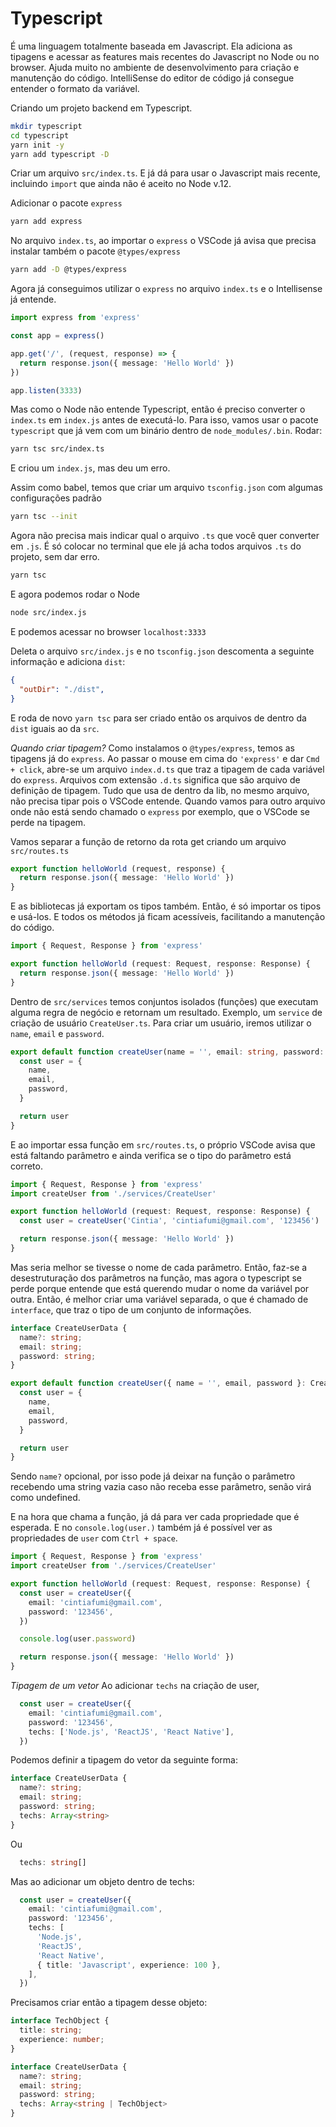 # Typescript
É uma linguagem totalmente baseada em Javascript. Ela adiciona as tipagens e acessar as features mais recentes do Javascript no Node ou no browser.
Ajuda muito no ambiente de desenvolvimento para criação e manutenção do código.
IntelliSense do editor de código já consegue entender o formato da variável.

Criando um projeto backend em Typescript.
```bash
mkdir typescript
cd typescript
yarn init -y
yarn add typescript -D
```

Criar um arquivo `src/index.ts`. E já dá para usar o Javascript mais recente, incluindo `import` que ainda não é aceito no Node v.12.

Adicionar o pacote `express`
```bash
yarn add express
```

No arquivo `index.ts`, ao importar o `express` o VSCode já avisa que precisa instalar também o pacote `@types/express`
```bash
yarn add -D @types/express
```

Agora já conseguimos utilizar o `express` no arquivo `index.ts` e o Intellisense já entende.
```ts
import express from 'express'

const app = express()

app.get('/', (request, response) => {
  return response.json({ message: 'Hello World' })
})

app.listen(3333)
```

Mas como o Node não entende Typescript, então é preciso converter o `index.ts` em `index.js` antes de executá-lo.
Para isso, vamos usar o pacote `typescript` que já vem com um binário dentro de `node_modules/.bin`.
Rodar:
```bash
yarn tsc src/index.ts
```
E criou um `index.js`, mas deu um erro.

Assim como babel, temos que criar um arquivo `tsconfig.json` com algumas configurações padrão
```bash
yarn tsc --init
```

Agora não precisa mais indicar qual o arquivo `.ts` que você quer converter em `.js`. É só colocar no terminal que ele já acha todos arquivos `.ts` do projeto, sem dar erro.
```bash
yarn tsc
```

E agora podemos rodar o Node
```bash
node src/index.js
```

E podemos acessar no browser `localhost:3333`

Deleta o arquivo `src/index.js` e no `tsconfig.json` descomenta a seguinte informação e adiciona `dist`:
```json
{
  "outDir": "./dist",
}
```

E roda de novo `yarn tsc` para ser criado então os arquivos de dentro da `dist` iguais ao da `src`.

*Quando criar tipagem?*
Como instalamos o `@types/express`, temos as tipagens já do `express`.
Ao passar o mouse em cima do `'express'` e dar `Cmd + click`, abre-se um arquivo `index.d.ts` que traz a tipagem de cada variável do `express`.
Arquivos com extensão `.d.ts` significa que são arquivo de definição de tipagem.
Tudo que usa de dentro da lib, no mesmo arquivo, não precisa tipar pois o VSCode entende. Quando vamos para outro arquivo onde não está sendo chamado o `express` por exemplo, que o VSCode se perde na tipagem.

Vamos separar a função de retorno da rota get criando um arquivo `src/routes.ts`
```ts
export function helloWorld (request, response) {
  return response.json({ message: 'Hello World' })
}
```

E as bibliotecas já exportam os tipos também. Então, é só importar os tipos e usá-los. E todos os métodos já ficam acessíveis, facilitando a manutenção do código.
```ts
import { Request, Response } from 'express'

export function helloWorld (request: Request, response: Response) {
  return response.json({ message: 'Hello World' })
}
```

Dentro de `src/services` temos conjuntos isolados (funções) que executam alguma regra de negócio e retornam um resultado.
Exemplo, um `service` de criação de usuário `CreateUser.ts`.
Para criar um usuário, iremos utilizar o `name`, `email` e `password`.
```ts
export default function createUser(name = '', email: string, password: string) {
  const user = {
    name,
    email,
    password,
  }

  return user
}
```

E ao importar essa função em `src/routes.ts`, o próprio VSCode avisa que está faltando parâmetro e ainda verifica se o tipo do parâmetro está correto.
```ts
import { Request, Response } from 'express'
import createUser from './services/CreateUser'

export function helloWorld (request: Request, response: Response) {
  const user = createUser('Cintia', 'cintiafumi@gmail.com', '123456')

  return response.json({ message: 'Hello World' })
}
```

Mas seria melhor se tivesse o nome de cada parâmetro. Então, faz-se a desestruturação dos parâmetros na função, mas agora o typescript se perde porque entende que está querendo mudar o nome da variável por outra. Então, é melhor criar uma variável separada, o que é chamado de `interface`, que traz o tipo de um conjunto de informações.

```ts
interface CreateUserData {
  name?: string;
  email: string;
  password: string;
}

export default function createUser({ name = '', email, password }: CreateUserData) {
  const user = {
    name,
    email,
    password,
  }

  return user
}
```
Sendo `name?` opcional, por isso pode já deixar na função o parâmetro recebendo uma string vazia caso não receba esse parâmetro, senão virá como undefined.

E na hora que chama a função, já dá para ver cada propriedade que é esperada. E no `console.log(user.)` também já é possível ver as propriedades de `user` com `Ctrl + space`.
```ts
import { Request, Response } from 'express'
import createUser from './services/CreateUser'

export function helloWorld (request: Request, response: Response) {
  const user = createUser({
    email: 'cintiafumi@gmail.com',
    password: '123456',
  })

  console.log(user.password)

  return response.json({ message: 'Hello World' })
}
```

*Tipagem de um vetor*
Ao adicionar `techs` na criação de user,
```ts
  const user = createUser({
    email: 'cintiafumi@gmail.com',
    password: '123456',
    techs: ['Node.js', 'ReactJS', 'React Native'],
  })
```
Podemos definir a tipagem do vetor da seguinte forma:
```ts
interface CreateUserData {
  name?: string;
  email: string;
  password: string;
  techs: Array<string>
}
```
Ou
```ts
  techs: string[]
```

Mas ao adicionar um objeto dentro de techs:
```ts
  const user = createUser({
    email: 'cintiafumi@gmail.com',
    password: '123456',
    techs: [
      'Node.js',
      'ReactJS',
      'React Native',
      { title: 'Javascript', experience: 100 },
    ],
  })
  ```
Precisamos criar então a tipagem desse objeto:
```ts
interface TechObject {
  title: string;
  experience: number;
}

interface CreateUserData {
  name?: string;
  email: string;
  password: string;
  techs: Array<string | TechObject>
}
```